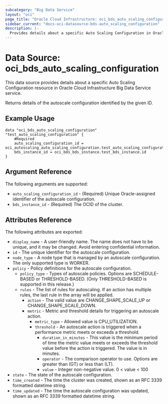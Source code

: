 ```yaml
---
subcategory: "Big Data Service"
layout: "oci"
page_title: "Oracle Cloud Infrastructure: oci_bds_auto_scaling_configuration"
sidebar_current: "docs-oci-datasource-bds-auto_scaling_configuration"
description: |-
  Provides details about a specific Auto Scaling Configuration in Oracle Cloud Infrastructure Big Data Service service
---
```


# Data Source: oci_bds_auto_scaling_configuration
This data source provides details about a specific Auto Scaling Configuration resource in Oracle Cloud Infrastructure Big Data Service service.

Returns details of the autoscale configuration identified by the given ID.


## Example Usage

```hcl
data "oci_bds_auto_scaling_configuration" "test_auto_scaling_configuration" {
	#Required
	auto_scaling_configuration_id = oci_autoscaling_auto_scaling_configuration.test_auto_scaling_configuration.id
	bds_instance_id = oci_bds_bds_instance.test_bds_instance.id
}
```

## Argument Reference

The following arguments are supported:

* `auto_scaling_configuration_id` - (Required) Unique Oracle-assigned identifier of the autoscale configuration.
* `bds_instance_id` - (Required) The OCID of the cluster.


## Attributes Reference

The following attributes are exported:

* `display_name` - A user-friendly name. The name does not have to be unique, and it may be changed. Avoid entering confidential information.
* `id` - The unique identifier for the autoscale configuration.
* `node_type` - A node type that is managed by an autoscale configuration. The only supported type is WORKER.
* `policy` - Policy definitions for the autoscale configuration.
	* `policy_type` - Types of autoscale policies. Options are SCHEDULE-BASED or THRESHOLD-BASED. (Only THRESHOLD-BASED is supported in this release.)
	* `rules` - The list of rules for autoscaling. If an action has multiple rules, the last rule in the array will be applied.
		* `action` - The valid value are CHANGE_SHAPE_SCALE_UP or CHANGE_SHAPE_SCALE_DOWN.
		* `metric` - Metric and threshold details for triggering an autoscale action.
			* `metric_type` - Allowed value is CPU_UTILIZATION.
			* `threshold` - An autoscale action is triggered when a performance metric meets or exceeds a threshold.
				* `duration_in_minutes` - This value is the minimum period of time the metric value meets or exceeds the threshold value before the action is triggered. The value is in minutes.
				* `operator` - The comparison operator to use. Options are greater than (GT) or less than (LT).
				* `value` - Integer non-negative value. 0 < value < 100
* `state` - The state of the autoscale configuration.
* `time_created` - The time the cluster was created, shown as an RFC 3339 formatted datetime string.
* `time_updated` - The time the autoscale configuration was updated, shown as an RFC 3339 formatted datetime string. 

